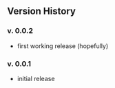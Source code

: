 ## Version History

### v. 0.0.2

- first working release (hopefully)

### v. 0.0.1

- initial release

